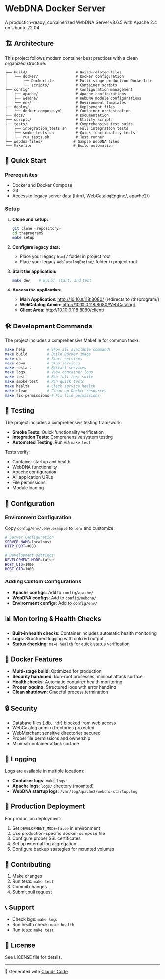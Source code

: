 # WebDNA Docker Server

A production-ready, containerized WebDNA Server v8.6.5 with Apache 2.4 on Ubuntu 22.04.

## 🏗️ Architecture

This project follows modern container best practices with a clean, organized structure:

```
├── build/                      # Build-related files
│   └── docker/                 # Docker configuration
│       ├── Dockerfile          # Multi-stage production Dockerfile
│       └── scripts/            # Container scripts
├── config/                     # Configuration management
│   ├── apache/                 # Apache configurations
│   ├── webdna/                 # WebDNA module configurations
│   └── env/                    # Environment templates
├── deploy/                     # Deployment files
│   └── docker-compose.yml      # Container orchestration
├── docs/                       # Documentation
├── scripts/                    # Utility scripts
├── tests/                      # Comprehensive test suite
│   ├── integration_tests.sh    # Full integration tests
│   ├── smoke_tests.sh          # Quick functionality tests
│   └── run_tests.sh            # Test runner
├── webdna-files/              # Sample WebDNA files
└── Makefile                   # Build automation
```

## 🚀 Quick Start

### Prerequisites
- Docker and Docker Compose
- Git
- Access to legacy server data (html/, WebCatalogEngine/, apache2/)

### Setup
1. **Clone and setup:**
   ```bash
   git clone <repository>
   cd theprogram5
   make setup
   ```

2. **Configure legacy data:**
   - Place your legacy `html/` folder in project root
   - Place your legacy `WebCatalogEngine/` folder in project root
   
3. **Start the application:**
   ```bash
   make dev    # Build, start, and test
   ```

4. **Access the application:**
   - **Main Application**: http://10.10.0.118:8080/ (redirects to /theprogram/)
   - **WebCatalog Admin**: http://10.10.0.118:8080/WebCatalog/
   - **Client Area**: http://10.10.0.118:8080/client/

## 🛠️ Development Commands

The project includes a comprehensive Makefile for common tasks:

```bash
make help          # Show all available commands
make build         # Build Docker image
make up            # Start services
make down          # Stop services
make restart       # Restart services
make logs          # View container logs
make test          # Run full test suite
make smoke-test    # Run quick tests
make health        # Check service health
make clean         # Clean up Docker resources
make fix-permissions # Fix file permissions
```

## 🧪 Testing

The project includes a comprehensive testing framework:

- **Smoke Tests**: Quick functionality verification
- **Integration Tests**: Comprehensive system testing  
- **Automated Testing**: Run via `make test`

Tests verify:
- Container startup and health
- WebDNA functionality
- Apache configuration
- All application URLs
- File permissions
- Module loading

## 🔧 Configuration

### Environment Configuration
Copy `config/env/.env.example` to `.env` and customize:

```bash
# Server Configuration
SERVER_NAME=localhost
HTTP_PORT=8080

# Development settings
DEVELOPMENT_MODE=false
HOST_UID=1000
HOST_GID=1000
```

### Adding Custom Configurations
- **Apache configs**: Add to `config/apache/`
- **WebDNA configs**: Add to `config/webdna/`
- **Environment configs**: Add to `config/env/`

## 📊 Monitoring & Health Checks

- **Built-in health checks**: Container includes automatic health monitoring
- **Logs**: Structured logging with colored output
- **Status checking**: `make health` for quick status verification

## 🐳 Docker Features

- **Multi-stage build**: Optimized for production
- **Security hardened**: Non-root processes, minimal attack surface
- **Health checks**: Automatic container health monitoring
- **Proper logging**: Structured logs with error handling
- **Clean shutdown**: Graceful process termination

## 🔒 Security

- Database files (.db, .hdr) blocked from web access
- WebCatalog admin directories protected
- WebMerchant sensitive directories secured
- Proper file permissions and ownership
- Minimal container attack surface

## 📝 Logging

Logs are available in multiple locations:
- **Container logs**: `make logs`
- **Apache logs**: `logs/` directory (mounted)
- **WebDNA startup logs**: `/var/log/apache2/webdna-startup.log`

## 🚢 Production Deployment

For production deployment:
1. Set `DEVELOPMENT_MODE=false` in environment
2. Use production-specific docker-compose file
3. Configure proper SSL certificates
4. Set up external log aggregation
5. Configure backup strategies for mounted volumes

## 🤝 Contributing

1. Make changes
2. Run tests: `make test`
3. Commit changes
4. Submit pull request

## 📞 Support

- Check logs: `make logs`
- Run health check: `make health`
- Run tests: `make test`

## 📜 License

See LICENSE file for details.

---

🤖 Generated with [Claude Code](https://claude.ai/code)